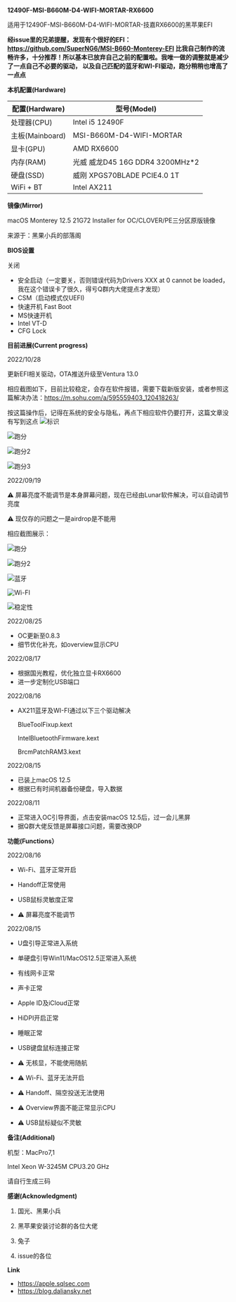 **12490F-MSI-B660M-D4-WIFI-MORTAR-RX6600**

适用于12490F-MSI-B660M-D4-WIFI-MORTAR-技嘉RX6600的黑苹果EFI

**经issue里的兄弟提醒，发现有个很好的EFI：https://github.com/SuperNG6/MSI-B660-Monterey-EFI
比我自己制作的流畅许多，十分推荐！所以基本已放弃自己之前的配置啦。我唯一做的调整就是减少了一点自己不必要的驱动，
以及自己匹配的蓝牙和WI-FI驱动，跑分稍稍也增高了一点点**

**本机配置(Hardware)**


**配置(Hardware)**|**型号(Model)**
|------|------|
处理器(CPU)|Intel i5 12490F
主板(Mainboard)|MSI-B660M-D4-WIFI-MORTAR
显卡(GPU)|AMD RX6600
内存(RAM)|光威 威龙D45 16G DDR4 3200MHz*2
硬盘(SSD)|威刚 XPGS70BLADE PCIE4.0 1T
WiFi + BT| Intel AX211

**镜像(Mirror)**

macOS Monterey 12.5 21G72 Installer for OC/CLOVER/PE三分区原版镜像

来源于：黑果小兵的部落阁

**BIOS设置**

关闭

- 安全启动（一定要关，否则错误代码为Drivers XXX at 0 cannot be loaded，我在这个错误卡了很久，得亏Q群内大佬提点才发现）
- CSM（启动模式仅UEFI)
- 快速开机 Fast Boot
- MS快速开机
- Intel VT-D
- CFG Lock

**目前进展(Current progress)**

2022/10/28

更新EFI相关驱动，OTA推送升级至Ventura 13.0

相应截图如下，目前比较稳定，会存在软件报错，需要下载新版安装，或者参照这篇解决办法：https://m.sohu.com/a/595559403_120418263/

按这篇操作后，记得在系统的安全与隐私，再点下相应软件仍要打开，这篇文章没有写到这点
![标识](https://user-images.githubusercontent.com/46216418/198823854-61bc472a-43b2-4870-8f9b-7835fb053d26.jpg)

![跑分](https://user-images.githubusercontent.com/46216418/198823522-6cbe07da-b075-47d3-8ef3-21e53d337b0b.jpg)

![跑分2](https://user-images.githubusercontent.com/46216418/198823524-54e0f79d-589c-44be-ac5d-605731173756.jpg)

![跑分3](https://user-images.githubusercontent.com/46216418/198823625-f96e050e-e040-43e2-9104-82eb03f366d5.jpg)






2022/09/19

⚠️ 屏幕亮度不能调节是本身屏幕问题，现在已经由Lunar软件解决，可以自动调节亮度

⚠️ 现仅存的问题之一是airdrop是不能用

相应截图展示：

![跑分](https://user-images.githubusercontent.com/46216418/191049860-78abe15b-cdad-4056-a322-b0204bf5b16a.jpg)

![跑分2](https://user-images.githubusercontent.com/46216418/191049919-aea3a011-301d-463b-a83d-9c0949cd8777.jpg)

![蓝牙](https://user-images.githubusercontent.com/46216418/191049974-35cfd76d-3bdb-497b-b38f-37ecbd3251d9.jpg)

![Wi-FI](https://user-images.githubusercontent.com/46216418/191049992-518de150-d0a0-4e37-a980-bca6c53a97e7.jpg)

![稳定性](https://user-images.githubusercontent.com/46216418/191050011-ec860b83-76c6-4c6c-b9cc-f713f14310bf.jpg)


2022/08/25

* OC更新至0.8.3
* 细节优化补充，如overview显示CPU

2022/08/17

* 根据国光教程，优化独立显卡RX6600
* 进一步定制化USB端口

2022/08/16

* AX211蓝牙及WI-FI通过以下三个驱动解决

    BlueToolFixup.kext

    IntelBluetoothFirmware.kext

    BrcmPatchRAM3.kext

2022/08/15

- 已装上macOS 12.5
- 根据已有时间机器备份硬盘，导入数据

2022/08/11
  
- 正常进入OC引导界面，点击安装macOS 12.5后，过一会儿黑屏
- 据Q群大佬反馈是屏幕接口问题，需要改换DP

**功能(Functions）**

2022/08/16

- Wi-Fi、蓝牙正常开启
- Handoff正常使用
- USB鼠标灵敏度正常


- ⚠️ 屏幕亮度不能调节

2022/08/15

- U盘引导正常进入系统
- 单硬盘引导Win11/MacOS12.5正常进入系统
- 有线网卡正常
- 声卡正常
- Apple ID及iCloud正常
- HiDPI开启正常
- 睡眠正常
- USB键盘鼠标连接正常


- ⚠️ 无核显，不能使用随航
- ⚠️ Wi-Fi、蓝牙无法开启 
- ⚠️ Handoff、隔空投送无法使用
- ⚠️ Overview界面不能正常显示CPU
- ⚠️ USB鼠标疑似不灵敏

**备注(Additional)**

机型：MacPro7,1  

Intel Xeon W-3245M CPU3.20 GHz

请自行生成三码

**感谢(Acknowledgment)**

1. 国光、黑果小兵

1. 黑苹果安装讨论群的各位大佬

2. 兔子

3. issue的各位

**Link**

* https://apple.sqlsec.com
* https://blog.daliansky.net




